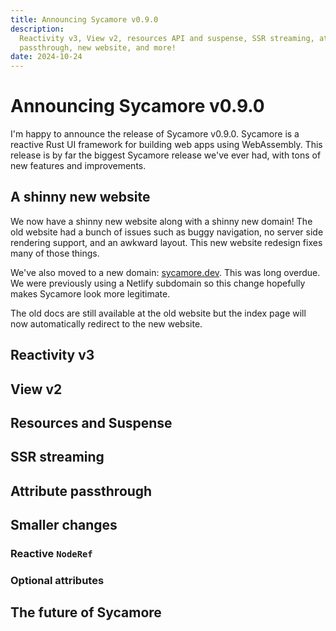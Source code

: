 ```yaml
---
title: Announcing Sycamore v0.9.0
description:
  Reactivity v3, View v2, resources API and suspense, SSR streaming, attributes
  passthrough, new website, and more!
date: 2024-10-24
---
```


# Announcing Sycamore v0.9.0

I'm happy to announce the release of Sycamore v0.9.0. Sycamore is a reactive
Rust UI framework for building web apps using WebAssembly. This release is by
far the biggest Sycamore release we've ever had, with tons of new features and
improvements.

## A shinny new website

We now have a shinny new website along with a shinny new domain! The old website
had a bunch of issues such as buggy navigation, no server side rendering
support, and an awkward layout. This new website redesign fixes many of those
things.

We've also moved to a new domain: [sycamore.dev](https://sycamore.dev). This was
long overdue. We were previously using a Netlify subdomain so this change
hopefully makes Sycamore look more legitimate.

The old docs are still available at the old website but the index page will now
automatically redirect to the new website.

## Reactivity v3

## View v2

## Resources and Suspense

## SSR streaming

## Attribute passthrough

## Smaller changes

### Reactive `NodeRef`

### Optional attributes

## The future of Sycamore

